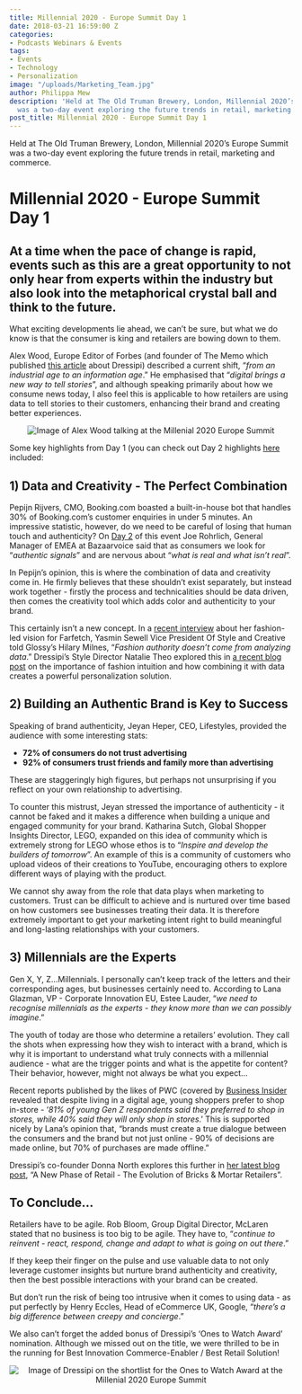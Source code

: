 ```yaml
---
title: Millennial 2020 - Europe Summit Day 1
date: 2018-03-21 16:59:00 Z
categories:
- Podcasts Webinars & Events
tags:
- Events
- Technology
- Personalization
image: "/uploads/Marketing_Team.jpg"
author: Philippa Mew
description: 'Held at The Old Truman Brewery, London, Millennial 2020’s Europe Summit
  was a two-day event exploring the future trends in retail, marketing and commerce. '
post_title: Millennial 2020 - Europe Summit Day 1
---
```


Held at The Old Truman Brewery, London, Millennial 2020’s Europe Summit was a two-day event exploring the future trends in retail, marketing and commerce. 

# Millennial 2020 - Europe Summit Day 1

## At a time when the pace of change is rapid, events such as this are a great opportunity to not only hear from experts within the industry but also look into the metaphorical crystal ball and think to the future. 

What exciting developments lie ahead, we can’t be sure, but what we do know is that the consumer is king and retailers are bowing down to them.

Alex Wood, Europe Editor of Forbes (and founder of The Memo which published [this article](https://www.thememo.com/2016/07/18/why-confidence-is-so-crucial-for-the-future-of-online-clothes-shopping/) about Dressipi) described a current shift, “*from an industrial age to an information age*.” He emphasised that “*digital brings a new way to tell stories*”, and although speaking primarily about how we consume news today, I also feel this is applicable to how retailers are using data to tell stories to their customers, enhancing their brand and creating better experiences. 

<p style="text-align:center"><img style="margin-left: 0px" alt="Image of Alex Wood talking at the Millenial 2020 Europe Summit" src="/uploads/Alex_Wood.jpg"/></p>

Some key highlights from Day 1 (you can check out Day 2 highlights [here](https://dressipi.com/blog/millennial-2020-europe-summit-day-2/) included:

## 1) Data and Creativity - The Perfect Combination

Pepijn Rijvers, CMO, Booking.com boasted a built-in-house bot that handles 30% of Booking.com’s customer enquiries in under 5 minutes.  An impressive statistic, however, do we need to be careful of losing that human touch and authenticity? On [Day 2](https://dressipi.com/blog/millennial-2020-europe-summit-day-2/) of this event Joe Rohrlich, General Manager of EMEA at Bazaarvoice said that as consumers we look for “*authentic signals*” and are nervous about “*what is real and what isn’t real*”.

In Pepijn’s opinion, this is where the combination of data and creativity come in. He firmly believes that these shouldn’t exist separately, but instead work together - firstly the process and technicalities should be data driven, then comes the creativity tool which adds color and authenticity to your brand.

This certainly isn’t a new concept. In a [recent interview](https://www.glossy.co/ecommerce/farfetchs-vp-of-creative-yasmin-sewell-fashion-authority-doesnt-come-from-analyzing-data) about her fashion-led vision for Farfetch, Yasmin Sewell Vice President Of Style and Creative told Glossy’s Hilary Milnes, “*Fashion authority doesn’t come from analyzing data*.” Dressipi’s Style Director Natalie Theo explored this in [a recent blog post](https://dressipi.com/blog/fashion-plus-data-equals-a-match-made-in-personalization-heaven/) on the importance of fashion intuition and how combining it with data creates a powerful personalization solution.

## 2) Building an Authentic Brand is Key to Success

Speaking of brand authenticity, Jeyan Heper, CEO, Lifestyles, provided the audience with some interesting stats: 

* **72% of consumers do not trust advertising**
* **92% of consumers trust friends and family more than advertising**

These are staggeringly high figures, but perhaps not unsurprising if you reflect on your own relationship to advertising.

To counter this mistrust, Jeyan stressed the importance of authenticity - it cannot be faked and it makes a difference when building a unique and engaged community for your brand. Katharina Sutch, Global Shopper Insights Director, LEGO, expanded on this idea of community which is extremely strong for LEGO whose ethos is to “*Inspire and develop the builders of tomorrow*”. An example of this is a community of customers who upload videos of their creations to YouTube, encouraging others to explore different ways of playing with the product.

We cannot shy away from the role that data plays when marketing to customers. Trust can be difficult to achieve and is nurtured over time based on how customers see businesses treating their data. It is therefore extremely important to get your marketing intent right to build meaningful and long-lasting relationships with your customers.


## 3) Millennials are the Experts

Gen X, Y, Z...Millennials. I personally can’t keep track of the letters and their corresponding ages, but businesses certainly need to. According to Lana Glazman, VP - Corporate Innovation EU, Estee Lauder, “*we need to recognise millennials as the experts - they know more than we can possibly imagine*.”

The youth of today are those who determine a retailers’ evolution. They call the shots when expressing how they wish to interact with a brand, which is why it is important to understand what truly connects with a millennial audience - what are the trigger points and what is the appetite for content? Their behavior, however, might not always be what you expect... 

Recent reports published by the likes of PWC (covered by [Business Insider](http://uk.businessinsider.com/generation-z-vs-millennials-in-shopping-2017-10) revealed that despite living in a digital age, young shoppers prefer to shop in-store - ‘*81% of young Gen Z respondents said they preferred to shop in stores, while 40% said they will only shop in stores*.’ This is supported nicely by Lana’s opinion that, “brands must create a true dialogue between the consumers and the brand but not just online - 90% of decisions are made online, but 70% of purchases are made offline.”

Dressipi’s co-founder Donna North explores this further in [her latest blog post](https://dressipi.com/blog/new-phase-of-retail-evolution-bricks-and-mortar-retailers/), “A New Phase of Retail - The Evolution of Bricks & Mortar Retailers”.

## To Conclude…

Retailers have to be agile. Rob Bloom, Group Digital Director, McLaren stated that no business is too big to be agile. They have to, “*continue to reinvent - react, respond, change and adapt to what is going on out there*.” 

If they keep their finger on the pulse and use valuable data to not only leverage customer insights but nurture brand authenticity and creativity, then the best possible interactions with your brand can be created. 

But don’t run the risk of being too intrusive when it comes to using data - as put perfectly by Henry Eccles, Head of eCommerce UK, Google, “*there’s a big difference between creepy and concierge*.”

We also can’t forget the added bonus of Dressipi’s ‘Ones to Watch Award’ nomination. Although we missed out on the title, we were thrilled to be in the running for Best Innovation Commerce-Enabler / Best Retail Solution!

<p style="text-align:center"><img style="margin-left: 0px" alt="Image of Dressipi on the shortlist for the Ones to Watch Award at the Millenial 2020 Europe Summit" src="/uploads/Awards.JPG"/></p>